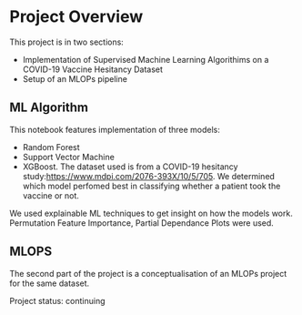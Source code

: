 # Project Overview
This project is in two sections:
- Implementation of Supervised Machine Learning Algorithims on a COVID-19 Vaccine Hesitancy Dataset
- Setup of an MLOPs pipeline

## ML Algorithm
This notebook features implementation of three models: 
- Random Forest
- Support Vector Machine
- XGBoost.
The dataset used is from a COVID-19 hesitancy study:https://www.mdpi.com/2076-393X/10/5/705.
We determined which model perfomed best in classifying whether a patient took the vaccine or not.

We used explainable ML techniques to get insight on how the models work.
Permutation Feature Importance, Partial Dependance Plots were used.

## MLOPS
The second part of the project is a conceptualisation of an MLOPs project for the same dataset.

Project status: continuing